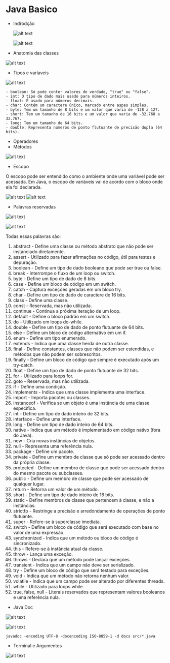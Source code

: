 # Java Basico

- Indrodção
  
  ![alt text](image.png)

  ![alt text](image-1.png)


- Anatomia das classes

![alt text](image-2.png)

- Tipos e varíaveis

![alt text](image-3.png)

    - boolean: Só pode conter valores de verdade, "true" ou "false". 
    - int: O tipo de dado mais usado para números inteiros. 
    - float: É usado para números decimais. 
    - char: Contém um caractere único, marcado entre aspas simples. 
    - byte: Tem um tamanho de 8 bits e um valor que varia de -128 a 127. 
    - short: Tem um tamanho de 16 bits e um valor que varia de -32.768 a 32.767. 
    - long: Tem um tamanho de 64 bits. 
    - double: Representa números de ponto flutuante de precisão dupla (64 bits). 

- Operadores
- Métodos

![alt text](image-4.png)


- Escopo

O escopo pode ser entendido como o ambiente onde uma variável pode ser acessada. Em Java, o escopo de variáveis vai de acordo com o bloco onde ela foi declarada.


![alt text](image-5.png)
![alt text](image-6.png)


- Palavras reservadas

![alt text](image-7.png)

![alt text](image-8.png)

Todas essas palavras são:

1. abstract - Define uma classe ou método abstrato que não pode ser instanciado diretamente.
2. assert - Utilizado para fazer afirmações no código, útil para testes e depuração.
3. boolean - Define um tipo de dado booleano que pode ser true ou false.
4. break - Interrompe o fluxo de um loop ou switch.
5. byte - Define um tipo de dado de 8 bits.
6. case - Define um bloco de código em um switch.
7. catch - Captura exceções geradas em um bloco try.
8. char - Define um tipo de dado de caractere de 16 bits.
9. class - Define uma classe.
10. const - Reservada, mas não utilizada.
11. continue - Continua a próxima iteração de um loop.
12. default - Define o bloco padrão em um switch.
13. do - Utilizado em loops do-while.
14. double - Define um tipo de dado de ponto flutuante de 64 bits.
15. else - Define um bloco de código alternativo em um if.
16. enum - Define um tipo enumerado.
17. extends - Indica que uma classe herda de outra classe.
18. final - Define constantes, classes que não podem ser estendidas, e métodos que não podem ser sobrescritos.
19. finally - Define um bloco de código que sempre é executado após um try-catch.
20. float - Define um tipo de dado de ponto flutuante de 32 bits.
21. for - Utilizado para loops for.
22. goto - Reservada, mas não utilizada.
23. if - Define uma condição.
24. implements - Indica que uma classe implementa uma interface.
25. import - Importa pacotes ou classes.
26. instanceof - Verifica se um objeto é uma instância de uma classe específica.
27. int - Define um tipo de dado inteiro de 32 bits.
28. interface - Define uma interface.
29. long - Define um tipo de dado inteiro de 64 bits.
30. native - Indica que um método é implementado em código nativo (fora do Java).
31. new - Cria novas instâncias de objetos.
32. null - Representa uma referência nula.
33. package - Define um pacote.
34. private - Define um membro de classe que só pode ser acessado dentro da própria classe.
35. protected - Define um membro de classe que pode ser acessado dentro do mesmo pacote ou subclasses.
36. public - Define um membro de classe que pode ser acessado de qualquer lugar.
37. return - Retorna um valor de um método.
38. short - Define um tipo de dado inteiro de 16 bits.
39. static - Define membros de classe que pertencem à classe, e não a instâncias.
40. strictfp - Restringe a precisão e arredondamento de operações de ponto flutuante.
41. super - Refere-se à superclasse imediata.
42. switch - Define um bloco de código que será executado com base no valor de uma expressão.
43. synchronized - Indica que um método ou bloco de código é sincronizado.
44. this - Refere-se à instância atual da classe.
45. throw - Lança uma exceção.
46. throws - Declara que um método pode lançar exceções.
47. transient - Indica que um campo não deve ser serializado.
48. try - Define um bloco de código que será testado para exceções.
49. void - Indica que um método não retorna nenhum valor.
50. volatile - Indica que um campo pode ser alterado por diferentes threads.
51. while - Utilizado para loops while.
52. true, false, null - Literais reservados que representam valores booleanos e uma referência nula.


- Java Doc

![alt text](image-9.png)

![alt text](image-10.png)

`javadoc -encoding UTF-8 -docencoding ISO-8859-1 -d docs src/*.java`

- Terminal e Argumentos

![alt text](image-11.png)
